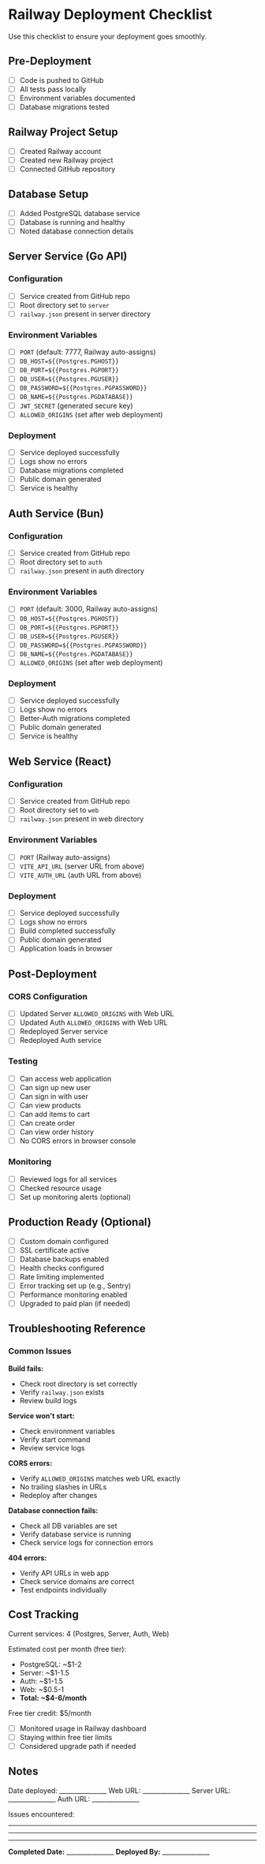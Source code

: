 # Railway Deployment Checklist

Use this checklist to ensure your deployment goes smoothly.

## Pre-Deployment

- [ ] Code is pushed to GitHub
- [ ] All tests pass locally
- [ ] Environment variables documented
- [ ] Database migrations tested

## Railway Project Setup

- [ ] Created Railway account
- [ ] Created new Railway project
- [ ] Connected GitHub repository

## Database Setup

- [ ] Added PostgreSQL database service
- [ ] Database is running and healthy
- [ ] Noted database connection details

## Server Service (Go API)

### Configuration
- [ ] Service created from GitHub repo
- [ ] Root directory set to `server`
- [ ] `railway.json` present in server directory

### Environment Variables
- [ ] `PORT` (default: 7777, Railway auto-assigns)
- [ ] `DB_HOST=${{Postgres.PGHOST}}`
- [ ] `DB_PORT=${{Postgres.PGPORT}}`
- [ ] `DB_USER=${{Postgres.PGUSER}}`
- [ ] `DB_PASSWORD=${{Postgres.PGPASSWORD}}`
- [ ] `DB_NAME=${{Postgres.PGDATABASE}}`
- [ ] `JWT_SECRET` (generated secure key)
- [ ] `ALLOWED_ORIGINS` (set after web deployment)

### Deployment
- [ ] Service deployed successfully
- [ ] Logs show no errors
- [ ] Database migrations completed
- [ ] Public domain generated
- [ ] Service is healthy

## Auth Service (Bun)

### Configuration
- [ ] Service created from GitHub repo
- [ ] Root directory set to `auth`
- [ ] `railway.json` present in auth directory

### Environment Variables
- [ ] `PORT` (default: 3000, Railway auto-assigns)
- [ ] `DB_HOST=${{Postgres.PGHOST}}`
- [ ] `DB_PORT=${{Postgres.PGPORT}}`
- [ ] `DB_USER=${{Postgres.PGUSER}}`
- [ ] `DB_PASSWORD=${{Postgres.PGPASSWORD}}`
- [ ] `DB_NAME=${{Postgres.PGDATABASE}}`
- [ ] `ALLOWED_ORIGINS` (set after web deployment)

### Deployment
- [ ] Service deployed successfully
- [ ] Logs show no errors
- [ ] Better-Auth migrations completed
- [ ] Public domain generated
- [ ] Service is healthy

## Web Service (React)

### Configuration
- [ ] Service created from GitHub repo
- [ ] Root directory set to `web`
- [ ] `railway.json` present in web directory

### Environment Variables
- [ ] `PORT` (Railway auto-assigns)
- [ ] `VITE_API_URL` (server URL from above)
- [ ] `VITE_AUTH_URL` (auth URL from above)

### Deployment
- [ ] Service deployed successfully
- [ ] Logs show no errors
- [ ] Build completed successfully
- [ ] Public domain generated
- [ ] Application loads in browser

## Post-Deployment

### CORS Configuration
- [ ] Updated Server `ALLOWED_ORIGINS` with Web URL
- [ ] Updated Auth `ALLOWED_ORIGINS` with Web URL
- [ ] Redeployed Server service
- [ ] Redeployed Auth service

### Testing
- [ ] Can access web application
- [ ] Can sign up new user
- [ ] Can sign in with user
- [ ] Can view products
- [ ] Can add items to cart
- [ ] Can create order
- [ ] Can view order history
- [ ] No CORS errors in browser console

### Monitoring
- [ ] Reviewed logs for all services
- [ ] Checked resource usage
- [ ] Set up monitoring alerts (optional)

## Production Ready (Optional)

- [ ] Custom domain configured
- [ ] SSL certificate active
- [ ] Database backups enabled
- [ ] Health checks configured
- [ ] Rate limiting implemented
- [ ] Error tracking set up (e.g., Sentry)
- [ ] Performance monitoring enabled
- [ ] Upgraded to paid plan (if needed)

## Troubleshooting Reference

### Common Issues

**Build fails:**
- Check root directory is set correctly
- Verify `railway.json` exists
- Review build logs

**Service won't start:**
- Check environment variables
- Verify start command
- Review service logs

**CORS errors:**
- Verify `ALLOWED_ORIGINS` matches web URL exactly
- No trailing slashes in URLs
- Redeploy after changes

**Database connection fails:**
- Check all DB variables are set
- Verify database service is running
- Check service logs for connection errors

**404 errors:**
- Verify API URLs in web app
- Check service domains are correct
- Test endpoints individually

## Cost Tracking

Current services: 4 (Postgres, Server, Auth, Web)

Estimated cost per month (free tier):
- PostgreSQL: ~$1-2
- Server: ~$1-1.5
- Auth: ~$1-1.5
- Web: ~$0.5-1
- **Total: ~$4-6/month**

Free tier credit: $5/month

- [ ] Monitored usage in Railway dashboard
- [ ] Staying within free tier limits
- [ ] Considered upgrade path if needed

## Notes

Date deployed: _______________
Web URL: _______________
Server URL: _______________
Auth URL: _______________

Issues encountered:
_______________________
_______________________

---

**Completed Date:** _______________
**Deployed By:** _______________
